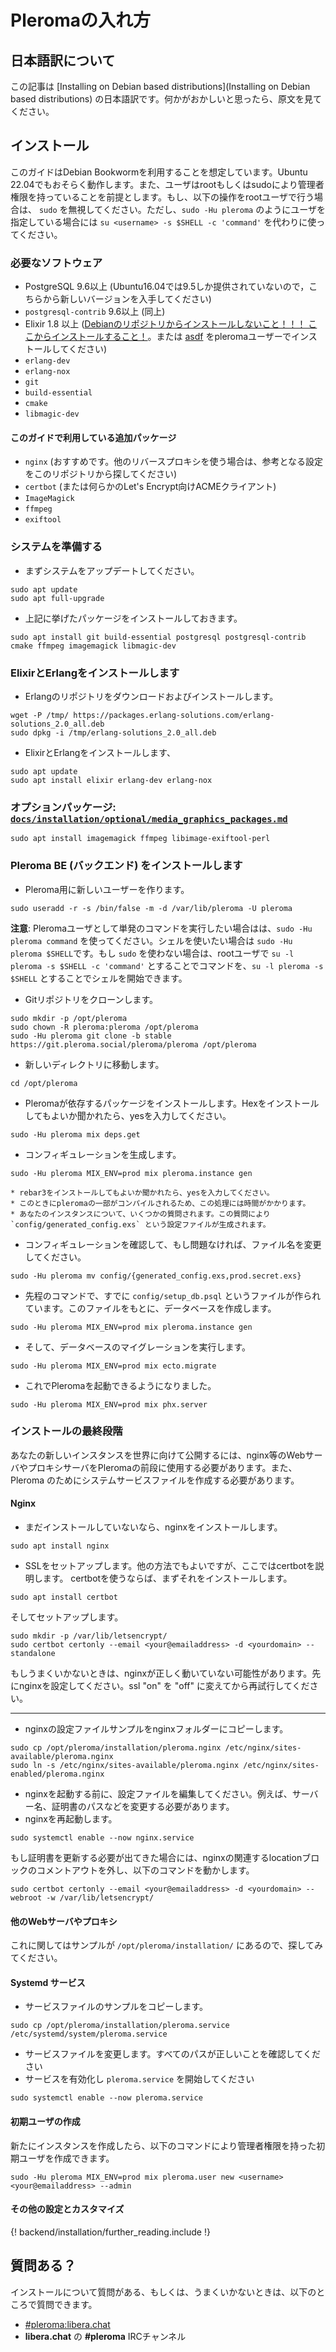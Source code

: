 # Pleromaの入れ方
## 日本語訳について

この記事は [Installing on Debian based distributions](Installing on Debian based distributions) の日本語訳です。何かがおかしいと思ったら、原文を見てください。

## インストール

このガイドはDebian Bookwormを利用することを想定しています。Ubuntu 22.04でもおそらく動作します。また、ユーザはrootもしくはsudoにより管理者権限を持っていることを前提とします。もし、以下の操作をrootユーザで行う場合は、 `sudo` を無視してください。ただし、`sudo -Hu pleroma` のようにユーザを指定している場合には `su <username> -s $SHELL -c 'command'` を代わりに使ってください。

### 必要なソフトウェア

- PostgreSQL 9.6以上 (Ubuntu16.04では9.5しか提供されていないので，[](https://www.postgresql.org/download/linux/ubuntu/)こちらから新しいバージョンを入手してください)
- `postgresql-contrib` 9.6以上 (同上)
- Elixir 1.8 以上 ([Debianのリポジトリからインストールしないこと！！！ ここからインストールすること！](https://elixir-lang.org/install.html#unix-and-unix-like)。または [asdf](https://github.com/asdf-vm/asdf) をpleromaユーザーでインストールしてください)
- `erlang-dev`
- `erlang-nox`
- `git`
- `build-essential`
- `cmake`
- `libmagic-dev`

#### このガイドで利用している追加パッケージ

- `nginx` (おすすめです。他のリバースプロキシを使う場合は、参考となる設定をこのリポジトリから探してください)
- `certbot` (または何らかのLet's Encrypt向けACMEクライアント)
- `ImageMagick`
- `ffmpeg`
- `exiftool`

### システムを準備する

* まずシステムをアップデートしてください。
```
sudo apt update
sudo apt full-upgrade
```

* 上記に挙げたパッケージをインストールしておきます。
```
sudo apt install git build-essential postgresql postgresql-contrib cmake ffmpeg imagemagick libmagic-dev
```

### ElixirとErlangをインストールします

* Erlangのリポジトリをダウンロードおよびインストールします。
```
wget -P /tmp/ https://packages.erlang-solutions.com/erlang-solutions_2.0_all.deb
sudo dpkg -i /tmp/erlang-solutions_2.0_all.deb
```

* ElixirとErlangをインストールします、
```
sudo apt update
sudo apt install elixir erlang-dev erlang-nox
```

### オプションパッケージ: [`docs/installation/optional/media_graphics_packages.md`](../installation/optional/media_graphics_packages.md)

```shell
sudo apt install imagemagick ffmpeg libimage-exiftool-perl
```

### Pleroma BE (バックエンド) をインストールします

*  Pleroma用に新しいユーザーを作ります。

```
sudo useradd -r -s /bin/false -m -d /var/lib/pleroma -U pleroma
```

**注意**: Pleromaユーザとして単発のコマンドを実行したい場合はは、`sudo -Hu pleroma command` を使ってください。シェルを使いたい場合は `sudo -Hu pleroma $SHELL`です。もし `sudo` を使わない場合は、rootユーザで `su -l pleroma -s $SHELL -c 'command'` とすることでコマンドを、`su -l pleroma -s $SHELL` とすることでシェルを開始できます。

*  Gitリポジトリをクローンします。
```
sudo mkdir -p /opt/pleroma
sudo chown -R pleroma:pleroma /opt/pleroma
sudo -Hu pleroma git clone -b stable https://git.pleroma.social/pleroma/pleroma /opt/pleroma
```

*  新しいディレクトリに移動します。
```
cd /opt/pleroma
```

* Pleromaが依存するパッケージをインストールします。Hexをインストールしてもよいか聞かれたら、yesを入力してください。
```
sudo -Hu pleroma mix deps.get
```

* コンフィギュレーションを生成します。
```
sudo -Hu pleroma MIX_ENV=prod mix pleroma.instance gen
```
    * rebar3をインストールしてもよいか聞かれたら、yesを入力してください。
    * このときにpleromaの一部がコンパイルされるため、この処理には時間がかかります。
    * あなたのインスタンスについて、いくつかの質問されます。この質問により `config/generated_config.exs` という設定ファイルが生成されます。


* コンフィギュレーションを確認して、もし問題なければ、ファイル名を変更してください。
```
sudo -Hu pleroma mv config/{generated_config.exs,prod.secret.exs}
```

* 先程のコマンドで、すでに `config/setup_db.psql` というファイルが作られています。このファイルをもとに、データベースを作成します。
```
sudo -Hu pleroma MIX_ENV=prod mix pleroma.instance gen
```

* そして、データベースのマイグレーションを実行します。
```
sudo -Hu pleroma MIX_ENV=prod mix ecto.migrate
```

* これでPleromaを起動できるようになりました。
```
sudo -Hu pleroma MIX_ENV=prod mix phx.server
```

### インストールの最終段階

あなたの新しいインスタンスを世界に向けて公開するには、nginx等のWebサーバやプロキシサーバをPleromaの前段に使用する必要があります。また、Pleroma のためにシステムサービスファイルを作成する必要があります。

#### Nginx

* まだインストールしていないなら、nginxをインストールします。
```
sudo apt install nginx
```

* SSLをセットアップします。他の方法でもよいですが、ここではcertbotを説明します。
certbotを使うならば、まずそれをインストールします。
```
sudo apt install certbot
```
そしてセットアップします。
```
sudo mkdir -p /var/lib/letsencrypt/
sudo certbot certonly --email <your@emailaddress> -d <yourdomain> --standalone
```
もしうまくいかないときは、nginxが正しく動いていない可能性があります。先にnginxを設定してください。ssl "on" を "off" に変えてから再試行してください。

---

* nginxの設定ファイルサンプルをnginxフォルダーにコピーします。
```
sudo cp /opt/pleroma/installation/pleroma.nginx /etc/nginx/sites-available/pleroma.nginx
sudo ln -s /etc/nginx/sites-available/pleroma.nginx /etc/nginx/sites-enabled/pleroma.nginx
```

* nginxを起動する前に、設定ファイルを編集してください。例えば、サーバー名、証明書のパスなどを変更する必要があります。
* nginxを再起動します。
```
sudo systemctl enable --now nginx.service
```

もし証明書を更新する必要が出てきた場合には、nginxの関連するlocationブロックのコメントアウトを外し、以下のコマンドを動かします。

```
sudo certbot certonly --email <your@emailaddress> -d <yourdomain> --webroot -w /var/lib/letsencrypt/
```

#### 他のWebサーバやプロキシ
これに関してはサンプルが `/opt/pleroma/installation/` にあるので、探してみてください。

#### Systemd サービス

* サービスファイルのサンプルをコピーします。
```
sudo cp /opt/pleroma/installation/pleroma.service /etc/systemd/system/pleroma.service
```

* サービスファイルを変更します。すべてのパスが正しいことを確認してください
* サービスを有効化し `pleroma.service` を開始してください
```
sudo systemctl enable --now pleroma.service
```

#### 初期ユーザの作成

新たにインスタンスを作成したら、以下のコマンドにより管理者権限を持った初期ユーザを作成できます。

```
sudo -Hu pleroma MIX_ENV=prod mix pleroma.user new <username> <your@emailaddress> --admin
```

#### その他の設定とカスタマイズ

{! backend/installation/further_reading.include !}

## 質問ある？

インストールについて質問がある、もしくは、うまくいかないときは、以下のところで質問できます。

* [#pleroma:libera.chat](https://matrix.to/#/#pleroma:libera.chat)
* **libera.chat** の **#pleroma** IRCチャンネル
